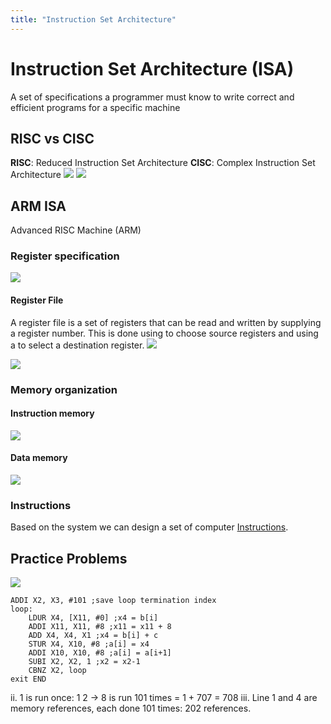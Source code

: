 ```yaml
---
title: "Instruction Set Architecture"
---
```

# Instruction Set Architecture (ISA)
A set of specifications a programmer must know to write correct and efficient programs for a specific machine
## RISC vs CISC
__RISC__: Reduced Instruction Set Architecture
__CISC__: Complex Instruction Set Architecture
![](https://i.imgur.com/8lGNNw6.png)
![](https://i.imgur.com/YhLB2FB.png)
## ARM ISA
Advanced RISC Machine (ARM)
### Register specification
![](https://i.imgur.com/BaxAdZi.png)
#### Register File
A register file is a set of registers that can be read and written by supplying a register number.
This is done using [](Notes/Combinational%20Circuits.md#Multiplexer%7Cmultiplexers) to choose source registers and using a [](Notes/Combinational%20Circuits.md#Decoder%7Cdecoder) to select a destination register.
![](https://i.imgur.com/iW9cx1f.png)

![](https://i.imgur.com/u5IrSTh.png)
### Memory organization
#### Instruction memory
![](https://i.imgur.com/qCzi7WY.png)
#### Data memory
![](https://i.imgur.com/L0PnDz1.png)
### Instructions
Based on the system we can design a set of computer [Instructions](Notes/Instructions.md).
## Practice Problems
![](https://i.imgur.com/jgFhIqL.png)
```
ADDI X2, X3, #101 ;save loop termination index
loop: 
	LDUR X4, [X11, #0] ;x4 = b[i]
	ADDI X11, X11, #8 ;x11 = x11 + 8
	ADD X4, X4, X1 ;x4 = b[i] + c
	STUR X4, X10, #8 ;a[i] = x4
	ADDI X10, X10, #8 ;a[i] = a[i+1]
	SUBI X2, X2, 1 ;x2 = x2-1
	CBNZ X2, loop
exit END
```
ii. 
1 is run once: 1
2 -> 8 is run 101 times = 1 + 707 = 708
iii.
Line 1 and 4 are memory references, each done 101 times: 202 references.
